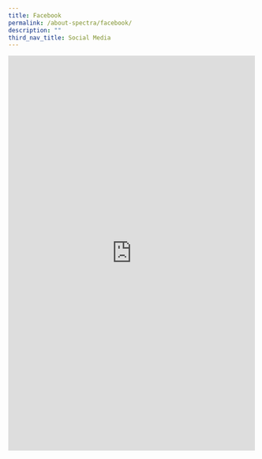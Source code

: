 ```yaml
---
title: Facebook
permalink: /about-spectra/facebook/
description: ""
third_nav_title: Social Media
---
```

<iframe allow="autoplay; clipboard-write; encrypted-media; picture-in-picture; web-share" allowfullscreen="true" frameborder="0" scrolling="no" style="border:none;overflow:hidden" height="800" width="500" src="https://www.facebook.com/plugins/page.php?href=https%3A%2F%2Fwww.facebook.com%2FSpectraSecondarySchool&amp;tabs=timeline&amp;width=600&amp;height=800&amp;small_header=false&amp;adapt_container_width=true&amp;hide_cover=false&amp;show_facepile=true&amp;appId"></iframe>